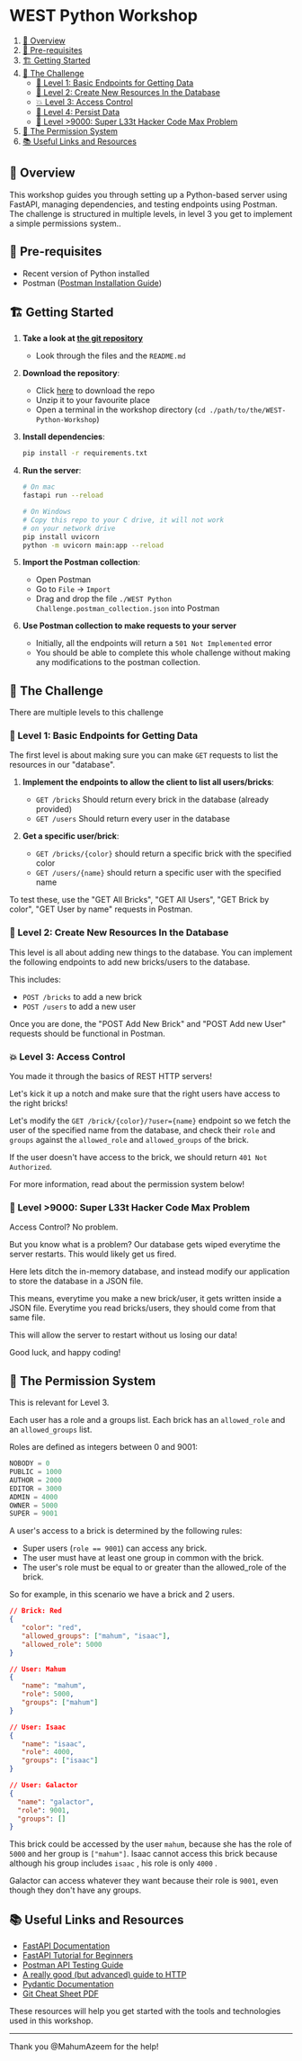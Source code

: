 # WEST Python Workshop

1. [🦅 Overview](#-Overview)
2. [👟 Pre-requisites](#-pre-requisites)
3. [🏗️ Getting Started](#-getting-started)
4. [💪 The Challenge](#-the-challenge)
    - [🌟 Level 1: Basic Endpoints for Getting Data](#-level-1-basic-endpoints-for-getting-data)
    - [🚀 Level 2: Create New Resources In the Database](#-level-2-create-new-resources-in-the-database)
    - [💥 Level 3: Access Control](#-level-3-access-control)
    - [🧠 Level 4: Persist Data](#-level-4-persist-data)
    - [🤯 Level >9000: Super L33t Hacker Code Max Problem](#-level-9000-super-l33t-hacker-code-max-problem)
5. [🔐 The Permission System](#-the-permission-system)
6. [📚 Useful Links and Resources](#-useful-links-and-resources)

## 🦅 Overview

This workshop guides you through setting up a Python-based server using FastAPI, 
managing dependencies, and testing endpoints using Postman. The challenge 
is structured in multiple levels, in level 3 you get to implement a simple 
permissions system..

## 👟 Pre-requisites
- Recent version of Python installed
- Postman ([Postman Installation Guide](https://learning.postman.com/docs/getting-started/installation-and-updates/))

## 🏗️ Getting Started

1.  **Take a look at [the git repository](https://github.com/fargusplumdoodle/WEST-Python-Workshop)**
      - Look through the files and the `README.md`

2. **Download the repository**:
    - Click [here](https://github.com/fargusplumdoodle/WEST-Python-Workshop/archive/refs/heads/main.zip) to download the repo
    - Unzip it to your favourite place 
    - Open a terminal in the workshop directory (`cd ./path/to/the/WEST-Python-Workshop`)

3. **Install dependencies**:
    ```bash
    pip install -r requirements.txt
    ```

4. **Run the server**:
    ```bash
   # On mac
   fastapi run --reload

   # On Windows
   # Copy this repo to your C drive, it will not work
   # on your network drive
   pip install uvicorn
   python -m uvicorn main:app --reload
    ```

5. **Import the Postman collection**:
    - Open Postman
    - Go to `File` -> `Import`
    - Drag and drop the file `./WEST Python Challenge.postman_collection.json`
       into Postman

6. **Use Postman collection to make requests to your server**
    - Initially, all the endpoints will return a `501 Not Implemented` error
    - You should be able to complete this whole challenge without
       making any modifications to the postman collection.

## 💪 The Challenge

There are multiple levels to this challenge

### 🌟 Level 1: Basic Endpoints for Getting Data

The first level is about making sure you can make
`GET` requests to list the resources in our "database".

1. **Implement the endpoints to allow the client to list all users/bricks**:
    - `GET /bricks` Should return every brick in the database (already provided)
    - `GET /users` Should return every user in the database

2. **Get a specific user/brick**:
    - `GET /bricks/{color}` should return a specific brick with the specified color
    - `GET /users/{name}` should return a specific user with the specified name

To test these, use the "GET All Bricks", "GET All Users", "GET Brick by color", 
"GET User by name" requests in Postman.

### 🚀 Level 2: Create New Resources In the Database

This level is all about adding new things to the database. 
You can implement the following endpoints to add new bricks/users
to the database.

This includes:
- `POST /bricks` to add a new brick
- `POST /users` to add a new user

Once you are done, the "POST Add New Brick" and "POST Add new User"
requests should be functional in Postman.

### 💥 Level 3: Access Control

You made it through the basics of REST HTTP servers!

Let's kick it up a notch and make sure that the right users have access
to the right bricks!

Let's modify the `GET /brick/{color}/?user={name}` endpoint so
we fetch the user of the specified name from the database, and check
their `role` and `groups` against the `allowed_role` and `allowed_groups`
of the brick.

If the user doesn't have access to the brick, we should return `401 Not Authorized`.

For more information, read about the permission system below!

### 🤯 Level >9000: Super L33t Hacker Code Max Problem

Access Control? No problem.

But you know what is a problem? Our database gets wiped everytime 
the server restarts. This would likely get us fired.

Here lets ditch the in-memory database, and instead modify our
application to store the database in a JSON file. 

This means, everytime you make a new brick/user, it gets written
inside a JSON file. Everytime you read bricks/users, 
they should come from that same file.

This will allow the server to restart without us losing our data!

Good luck, and happy coding!

## 🔐 The Permission System

This is relevant for Level 3.

Each user has a role and a groups list. Each brick has an `allowed_role` and an `allowed_groups` list.

Roles are defined as integers between 0 and 9001:

```python
NOBODY = 0
PUBLIC = 1000
AUTHOR = 2000
EDITOR = 3000
ADMIN = 4000
OWNER = 5000
SUPER = 9001
```

A user's access to a brick is determined by the following rules:

- Super users (`role == 9001`) can access any brick.
- The user must have at least one group in common with the brick.
- The user's role must be equal to or greater than the allowed_role of the brick.


So for example, in this scenario we have a brick and 2 users.

```json
// Brick: Red
{
   "color": "red",
   "allowed_groups": ["mahum", "isaac"],
   "allowed_role": 5000
}

// User: Mahum
{
   "name": "mahum",
   "role": 5000,
   "groups": ["mahum"]
}

// User: Isaac
{
   "name": "isaac",
   "role": 4000,
   "groups": ["isaac"]
}

// User: Galactor
{
  "name": "galactor",
  "role": 9001,
  "groups": []
}
```

This brick could be accessed by the user `mahum`, because she has the 
role of `5000` and her group is `["mahum"]`. Isaac cannot access this brick 
because although his group includes `isaac` , his role is only `4000` .

Galactor can access whatever they want because their role is `9001`, 
even though they don't have any groups.


## 📚 Useful Links and Resources

 - [FastAPI Documentation](https://fastapi.tiangolo.com/)
 - [FastAPI Tutorial for Beginners](https://fastapi.tiangolo.com/tutorial/)
 - [Postman API Testing Guide](https://www.guru99.com/postman-tutorial.html)
 - [A really good (but advanced) guide to HTTP](https://developer.mozilla.org/en-US/docs/Web/HTTP/Overview)
 - [Pydantic Documentation](https://docs.pydantic.dev/latest/)
 - [Git Cheat Sheet PDF](https://education.github.com/git-cheat-sheet-education.pdf)

These resources will help you get started with the tools and technologies used in this workshop.


----------

Thank you @MahumAzeem for the help!



